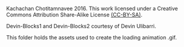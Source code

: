Kachachan Chotitamnavee 2016. This work licensed under a Creative Commons Attribution Share-Alike License [(CC-BY-SA)](#https://creativecommons.org/licenses/by-sa/4.0/).

Devin-Blocks1 and Devin-Blocks2 courtesy of Devin Ulibarri.

This folder holds the assets used to create the loading animation .gif.


